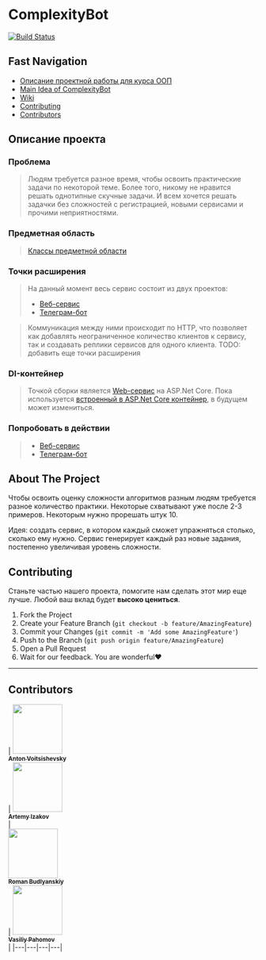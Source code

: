 # ComplexityBot 

[![Build Status](https://dev.azure.com/AntonVoitsishevsky/Quiz/_apis/build/status/complexitybot%20-%201%20-%20CI?branchName=master)](https://dev.azure.com/AntonVoitsishevsky/Quiz/_build/latest?definitionId=3&branchName=master)



<!-- TABLE OF CONTENTS -->
## Fast Navigation

* [Описание проектной работы для курса ООП](#OOP)
* [Main Idea of ComplexityBot](#about-the-project)
* [Wiki](https://github.com/complexitybot/Quiz/wiki/)
* [Contributing](#contributing)
* [Contributors](#contributors)


<!-- OOP -->
## Описание проекта
### Проблема
> Людям требуется разное время, чтобы освоить практические задачи по некоторой теме.
> Более того, никому не нравится решать однотипные скучные задачи.
> И всем хочется решать задачки без сложностей с регистрацией, новыми сервисами и прочими неприятностями.
### Предметная область
> [Классы предметной области](Complexity/Domain/)
### Точки расширения
> На данный момент весь сервис состоит из двух проектов:
> * [Веб-сервис](https://github.com/complexitybot/Quiz)
> * [Телеграм-бот](https://github.com/complexitybot/QuizBot)

> Коммуникация между ними происходит по HTTP, что позволяет как добавлять неограниченное количество клиентов к сервису,
> так и создавать реплики сервисов для одного клиента.
> TODO: добавить еще точки расширения
### DI-контейнер
> Точкой сборки является [Web-сервис](Complexity/ComplexityWeb/) на ASP.Net Core.
> Пока используется [встроенный в ASP.Net Core контейнер](Complexity/ComplexityWeb/Startup.cs),
> в будущем может измениться.
### Попробовать в действии
> * [Веб-сервис](https://complexitybot.azurewebsites.net/index.html)
> * [Телеграм-бот](t.me/quiblebot)


<!-- ABOUT THE PROJECT -->
## About The Project
Чтобы освоить оценку сложности алгоритмов разным людям требуется разное количество практики. Некоторые схватывают уже после 2-3 примеров. Некоторым нужно прорешать штук 10.

Идея: создать сервис, в котором каждый сможет упражняться столько, сколько ему нужно. Сервис генерирует каждый раз новые задания, постепенно увеличивая уровень сложности.


<!-- CONTRIBUTING -->
## Contributing

Станьте частью нашего проекта, помогите нам сделать этот мир еще лучше. Любой ваш вклад будет **высоко цениться**. 

1. Fork the Project
2. Create your Feature Branch (`git checkout -b feature/AmazingFeature`)
3. Commit your Changes (`git commit -m 'Add some AmazingFeature'`)
4. Push to the Branch (`git push origin feature/AmazingFeature`)
5. Open a Pull Request
6. Wait for our feedback. You are wonderful❤️


___
<!-- CONTRIBUTORS -->
## Contributors

| [<img src="https://avatars2.githubusercontent.com/u/31823086?s=460&v=4" width="100px;"/><br /><sub><b>Anton Voitsishevsky </b></sub>](https://github.com/FunFunFine)<br />|
  [<img src="https://avatars1.githubusercontent.com/u/38810090?s=460&v=4" width="100px;"/><br /><sub><b>Artemy Izakov </b></sub>](https://github.com/CGOptimum)<br />|  
  [<img src="https://avatars3.githubusercontent.com/u/19955305?s=460&v=4" width="100px;"/><br /><sub><b>Roman Budlyanskiy </b></sub>](https://github.com/bully434)<br />| 
  [<img src="https://avatars0.githubusercontent.com/u/37302383?s=460&v=4" width="100px;"/><br /><sub><b>Vasiliy Pahomov </b></sub>](https://github.com/vaspahomov)<br />|
|---|---|---|---|
